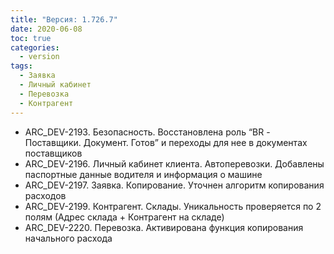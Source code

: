 ```yaml
---
title: "Версия: 1.726.7"
date: 2020-06-08
toc: true
categories:
  - version
tags:
  - Заявка
  - Личный кабинет
  - Перевозка
  - Контрагент
---
```


-   ARC_DEV-2193. Безопасность. Восстановлена роль “BR - Поставщики. Документ. Готов” и переходы для нее в документах поставщиков
-   ARC_DEV-2196. Личный кабинет клиента. Автоперевозки. Добавлены паспортные данные водителя и информация о машине
-   ARC_DEV-2197. Заявка. Копирование. Уточнен алгоритм копирования расходов
-   ARC_DEV-2199. Контрагент. Склады. Уникальность проверяется по 2 полям (Адрес склада + Контрагент на складе)
-   ARC_DEV-2220. Перевозка. Активирована функция копирования начального расхода
